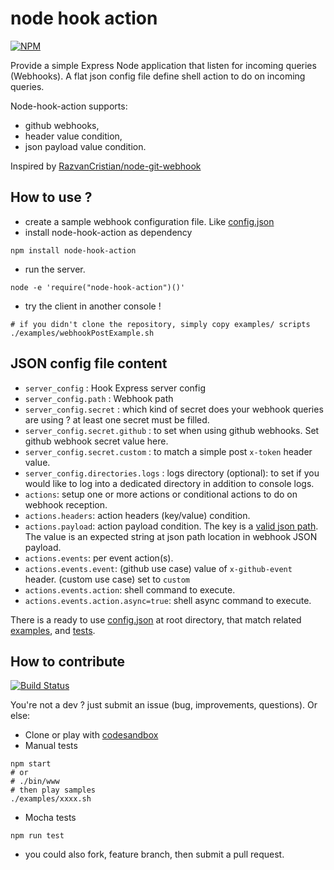 # node hook action

[![NPM](https://nodei.co/npm/node-hook-action.png?compact=true)](https://npmjs.org/package/node-hook-action)

Provide a simple Express Node application that listen for incoming queries (Webhooks). 
A flat json config file define shell action to do on incoming queries.

Node-hook-action supports:
- github webhooks,
- header value condition,
- json payload value condition.

Inspired by [RazvanCristian/node-git-webhook](https://github.com/RazvanCristian/node-git-webhook/blob/master/src/index.ts)

## How to use ?

- create a sample webhook configuration file. Like [config.json](config.json)
- install node-hook-action as dependency

```
npm install node-hook-action
```

- run the server.
```
node -e 'require("node-hook-action")()'
```

- try the client in another console !
```
# if you didn't clone the repository, simply copy examples/ scripts
./examples/webhookPostExample.sh
```

## JSON config file content

* `server_config` : Hook Express server config 
* `server_config.path` : Webhook path 
* `server_config.secret` : which kind of secret does your webhook queries are using ? at least one secret must be filled.
* `server_config.secret.github` : to set when using github webhooks. Set github webhook secret value here.
* `server_config.secret.custom` : to match a simple post `x-token` header value.
* `server_config.directories.logs` : logs directory (optional): to set if you would like to log into a dedicated 
directory in addition to console logs.
* `actions`: setup one or more actions or conditional actions to do on webhook reception.
* `actions.headers`: action headers (key/value) condition.
* `actions.payload`: action payload condition. 
The key is a [valid json path](https://www.npmjs.com/package/jsonpath).
The value is an expected string at json path location in webhook JSON payload. 
* `actions.events`: per event action(s). 
* `actions.events.event`: (github use case) value of `x-github-event` header. (custom use case) set to `custom`
* `actions.events.action`: shell command to execute.
* `actions.events.action.async=true`: shell async command to execute.

There is a ready to use [config.json](config.json) at root directory, that match related [examples](./examples), 
and [tests](./tests).

## How to contribute
[![Build Status](https://travis-ci.com/creharmony/node-hook-action.svg?branch=main)](https://travis-ci.com/creharmony/node-hook-action)

You're not a dev ? just submit an issue (bug, improvements, questions). Or else:
* Clone or play with [codesandbox](https://codesandbox.io/s/node-hook-action-vwinq)
* Manual tests
```
npm start
# or
# ./bin/www
# then play samples
./examples/xxxx.sh
```
* Mocha tests
```
npm run test
```
* you could also fork, feature branch, then submit a pull request.